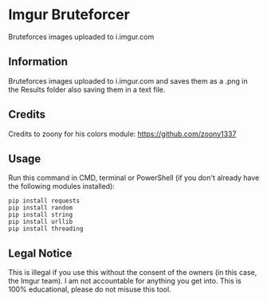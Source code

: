 # Imgur Bruteforcer
Bruteforces images uploaded to i.imgur.com

## Information
Bruteforces images uploaded to i.imgur.com and saves them as a .png in the Results folder also saving them in a text file.

## Credits
Credits to zoony for his colors module: https://github.com/zoony1337

## Usage
Run this command in CMD, terminal or PowerShell (if you don't already have the following modules installed):
```
pip install requests
pip install random
pip install string
pip install urllib
pip install threading
```

## Legal Notice
This is illegal if you use this without the consent of the owners (in this case, the Imgur team). I am not accountable for anything you get into. This is 100% educational, please do not misuse this tool.